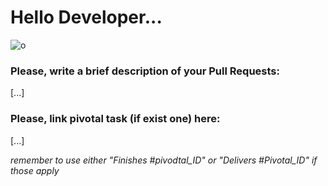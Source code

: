 # Hello Developer...

![o](https://media.tenor.co/images/b7957d24a0fb1ddf98a4fb5876e1e76b/tenor.gif)

<!-- remove ### items and gif above -->

### Please, write a brief description of your Pull Requests:

[...]

### Please, link pivotal task (if exist one) here:

[...]

_remember to use either "Finishes #pivodtal_ID" or "Delivers #Pivotal_ID" if those apply_
